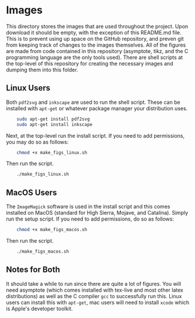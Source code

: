 # Images
This directory stores the images that are used throughout the project. Upon
download it should be empty, with the exception of this README.md file. This is
to prevent using up space on the GitHub repository, and preven git from keeping
track of changes to the images themselves. All of the figures are made from code
contained in this repository (asymptote, tikz, and the C programming language
are the only tools used). There are shell scripts at the top-level of this
repository for creating the necessary images and dumping them into this folder.

## Linux Users
Both `pdf2svg` and `inkscape` are used to run the shell script. These can be
installed with `apt-get` or whatever package manager your distribution uses.
```Bash
    sudo apt-get install pdf2svg
    sudo apt-get install inkscape
```

Next, at the top-level run the install script. If you need to add permissions,
you may do so as follows:
```Bash
    chmod +x make_figs_linux.sh
```

Then run the script.
```Bash
    ./make_figs_linux.sh
```


## MacOS Users
The `ImageMagick` software is used in the install script and this comes
installed on MacOS (standard for High Sierra, Mojave, and Catalina). Simply run
the setup script. If you need to add permissions, do so as follows:

```Bash
    chmod +x make_figs_macos.sh
```

Then run the script.
```Bash
    ./make_figs_macos.sh
```

## Notes for Both
It should take a while to run since there are quite a lot of figures. You will
need asymptote (which comes installed with tex-live and most other latex
distributions) as well as the C compiler `gcc` to successfully run this. Linux
users can install this with `apt-get`, mac users will need to install `xcode`
which is Apple's developer toolkit.